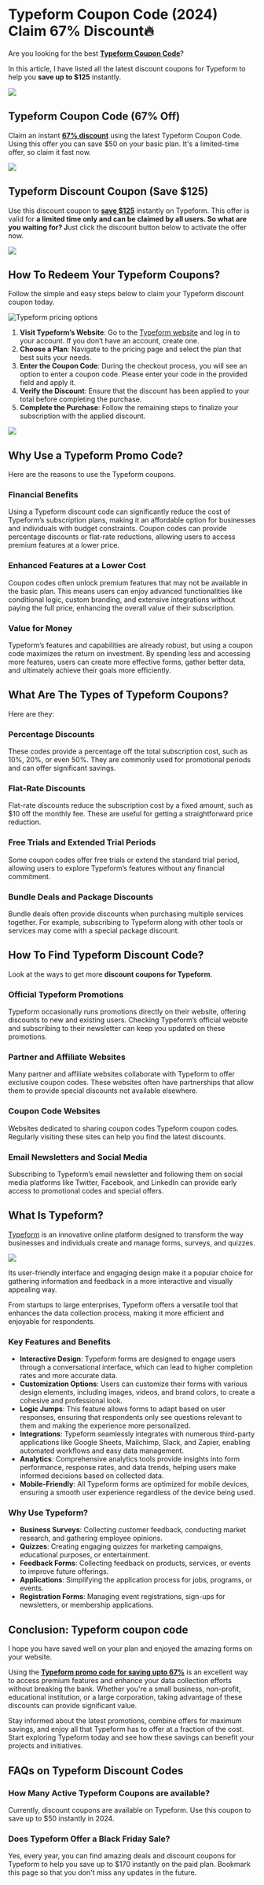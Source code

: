 # Typeform Coupon Code (2024) Claim 67% Discount🔥

Are you looking for the best [**Typeform Coupon Code**](https://bit.ly/4ftdWg2)?

In this article, I have listed all the latest discount coupons for Typeform to help you **save up to $125** instantly.

[
![](https://media.licdn.com/dms/image/v2/D5612AQGSZltRRnMG9w/article-inline_image-shrink_1500_2232/article-inline_image-shrink_1500_2232/0/1732881914883?e=1738195200&v=beta&t=6TaRyQO3PnQpWu28-BmuzyAA4QZXMnh1CW9-ZbCy2nU)
](https://bit.ly/4ftdWg2)

## Typeform Coupon Code (67% Off)

Claim an instant [**67% discount**](https://bit.ly/4ftdWg2) using the latest Typeform Coupon Code. Using this offer you can save $50 on your basic plan. It's a limited-time offer, so claim it fast now.

[
![](https://media.licdn.com/dms/image/v2/D5612AQHvPFjSpTtE3Q/article-inline_image-shrink_1500_2232/article-inline_image-shrink_1500_2232/0/1732881599267?e=1738195200&v=beta&t=1lUqVswGncxcXI__R2yHijpcmU2omUHInA56F4p-w7A)
](https://bit.ly/4ftdWg2)

## Typeform Discount Coupon (Save $125)

Use this discount coupon to [**save $125**](https://bit.ly/4ftdWg2) instantly on Typeform. This offer is valid for **a limited time only and can be claimed by all users. So what are you waiting for? J**ust click the discount button below to activate the offer now.

[
![](https://media.licdn.com/dms/image/v2/D5612AQG1R9ET-0Jqrw/article-inline_image-shrink_1500_2232/article-inline_image-shrink_1500_2232/0/1732881612737?e=1738195200&v=beta&t=DI0w0XcPc8jqPlvmJY7_U4HipC5PdiSHSXgBW8weYPc)
](https://bit.ly/4ftdWg2)

## How To Redeem Your Typeform Coupons?

Follow the simple and easy steps below to claim your Typeform discount coupon today.

![Typeform pricing options](https://media.licdn.com/dms/image/v2/D5612AQE2u_v6luFE8g/article-inline_image-shrink_1500_2232/article-inline_image-shrink_1500_2232/0/1723462089268?e=1738195200&v=beta&t=ZBCuy9tgIWqZKpvvb03fofpI1u4nr309sydLOMjUM54)

1. **Visit Typeform’s Website**: Go to the [Typeform website](https://bit.ly/4ftdWg2) and log in to your account. If you don’t have an account, create one.
2. **Choose a Plan**: Navigate to the pricing page and select the plan that best suits your needs.
3. **Enter the Coupon Code**: During the checkout process, you will see an option to enter a coupon code. Please enter your code in the provided field and apply it.
4. **Verify the Discount**: Ensure that the discount has been applied to your total before completing the purchase.
5. **Complete the Purchase**: Follow the remaining steps to finalize your subscription with the applied discount.

[
![](https://media.licdn.com/dms/image/v2/D5612AQHs1Juw73onkg/article-inline_image-shrink_1500_2232/article-inline_image-shrink_1500_2232/0/1732881719225?e=1738195200&v=beta&t=fIuwxpy3i79LTuykzrKsp1GcQw04OTMg7uooLXuHBg8)
](https://bit.ly/4ftdWg2)

## Why Use a Typeform Promo Code?

Here are the reasons to use the Typeform coupons.

### Financial Benefits

Using a Typeform discount code can significantly reduce the cost of Typeform’s subscription plans, making it an affordable option for businesses and individuals with budget constraints. Coupon codes can provide percentage discounts or flat-rate reductions, allowing users to access premium features at a lower price.

### Enhanced Features at a Lower Cost

Coupon codes often unlock premium features that may not be available in the basic plan. This means users can enjoy advanced functionalities like conditional logic, custom branding, and extensive integrations without paying the full price, enhancing the overall value of their subscription.

### Value for Money

Typeform’s features and capabilities are already robust, but using a coupon code maximizes the return on investment. By spending less and accessing more features, users can create more effective forms, gather better data, and ultimately achieve their goals more efficiently.

## What Are The Types of Typeform Coupons?

Here are they:

### Percentage Discounts

These codes provide a percentage off the total subscription cost, such as 10%, 20%, or even 50%. They are commonly used for promotional periods and can offer significant savings.

### Flat-Rate Discounts

Flat-rate discounts reduce the subscription cost by a fixed amount, such as $10 off the monthly fee. These are useful for getting a straightforward price reduction.

### Free Trials and Extended Trial Periods

Some coupon codes offer free trials or extend the standard trial period, allowing users to explore Typeform’s features without any financial commitment.

### Bundle Deals and Package Discounts

Bundle deals often provide discounts when purchasing multiple services together. For example, subscribing to Typeform along with other tools or services may come with a special package discount.

## How To Find Typeform Discount Code?

Look at the ways to get more **discount coupons for Typeform**.

### Official Typeform Promotions

Typeform occasionally runs promotions directly on their website, offering discounts to new and existing users. Checking Typeform’s official website and subscribing to their newsletter can keep you updated on these promotions.

### Partner and Affiliate Websites

Many partner and affiliate websites collaborate with Typeform to offer exclusive coupon codes. These websites often have partnerships that allow them to provide special discounts not available elsewhere.

### Coupon Code Websites

Websites dedicated to sharing coupon codes Typeform coupon codes. Regularly visiting these sites can help you find the latest discounts.

### Email Newsletters and Social Media

Subscribing to Typeform’s email newsletter and following them on social media platforms like Twitter, Facebook, and LinkedIn can provide early access to promotional codes and special offers.

## What Is Typeform?

[Typeform](https://typeform.com/) is an innovative online platform designed to transform the way businesses and individuals create and manage forms, surveys, and quizzes.

![](https://media.licdn.com/dms/image/v2/D5612AQH4b99LBm7AFg/article-inline_image-shrink_1500_2232/article-inline_image-shrink_1500_2232/0/1720607097579?e=1738195200&v=beta&t=y9Ysizxc-qa4tUdd2UsQeQeIf-bYhAIJragEjlQhpZk)

Its user-friendly interface and engaging design make it a popular choice for gathering information and feedback in a more interactive and visually appealing way.

From startups to large enterprises, Typeform offers a versatile tool that enhances the data collection process, making it more efficient and enjoyable for respondents.

### Key Features and Benefits

* **Interactive Design**: Typeform forms are designed to engage users through a conversational interface, which can lead to higher completion rates and more accurate data.
* **Customization Options**: Users can customize their forms with various design elements, including images, videos, and brand colors, to create a cohesive and professional look.
* **Logic Jumps**: This feature allows forms to adapt based on user responses, ensuring that respondents only see questions relevant to them and making the experience more personalized.
* **Integrations**: Typeform seamlessly integrates with numerous third-party applications like Google Sheets, Mailchimp, Slack, and Zapier, enabling automated workflows and easy data management.
* **Analytics**: Comprehensive analytics tools provide insights into form performance, response rates, and data trends, helping users make informed decisions based on collected data.
* **Mobile-Friendly**: All Typeform forms are optimized for mobile devices, ensuring a smooth user experience regardless of the device being used.

### Why Use Typeform?

* **Business Surveys**: Collecting customer feedback, conducting market research, and gathering employee opinions.
* **Quizzes**: Creating engaging quizzes for marketing campaigns, educational purposes, or entertainment.
* **Feedback Forms**: Collecting feedback on products, services, or events to improve future offerings.
* **Applications**: Simplifying the application process for jobs, programs, or events.
* **Registration Forms**: Managing event registrations, sign-ups for newsletters, or membership applications.

## Conclusion: Typeform coupon code

I hope you have saved well on your plan and enjoyed the amazing forms on your website.

Using the **[Typeform promo code for saving upto 67%](https://type.coupons/)** is an excellent way to access premium features and enhance your data collection efforts without breaking the bank. Whether you're a small business, non-profit, educational institution, or a large corporation, taking advantage of these discounts can provide significant value.

Stay informed about the latest promotions, combine offers for maximum savings, and enjoy all that Typeform has to offer at a fraction of the cost. Start exploring Typeform today and see how these savings can benefit your projects and initiatives.

## FAQs on Typeform Discount Codes

### How Many Active Typeform Coupons are available?

Currently, discount coupons are available on Typeform. Use this coupon to save up to $50 instantly in 2024.

### Does Typeform Offer a Black Friday Sale?

Yes, every year, you can find amazing deals and discount coupons for Typeform to help you save up to $170 instantly on the paid plan. Bookmark this page so that you don't miss any updates in the future.

